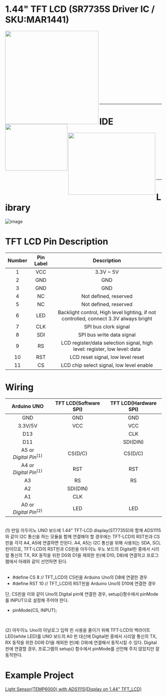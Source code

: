 # 1.44" TFT LCD (SR7735S Driver IC / SKU:MAR1441)<br>
<a href="http://www.lcdwiki.com/1.44inch_Arduino_SPI_Module_ST7735S_SKU:MAR1441" target="_blank">
  <img src="https://user-images.githubusercontent.com/24539773/204490332-9cf94e98-bf61-46d1-9cb9-082cf2dba9d3.png" width="300" height="300" align="left">
</a>
<a href="http://www.lcdwiki.com/1.44inch_Arduino_SPI_Module_ST7735S_SKU:MAR1441" target="_blank">
  <img src="https://user-images.githubusercontent.com/24539773/204490643-7c29de37-8f31-4f9e-a9c5-e84aa88c70be.png" width="200" height="150" align="left">
</a>
<br><br><br><br><br><br><br><br><br><br><br><br><br>
<hr>

# IDE<br>
<a href="https://platformio.org/" target="_blank">
  <img src="https://user-images.githubusercontent.com/24539773/204492337-c76cb87f-93e6-4132-af63-6062e60ef4e8.png" width="280" height="200" align="left">
</a>
<br><br><br><br><br><br><br><br>
<hr>

# Library<br>
![image](https://user-images.githubusercontent.com/24539773/204491960-996f7807-f053-4ae6-8fc6-7845f323df58.png)
<br>


# TFT LCD Pin Description<br>
| Number | Pin Label | Description |
| :-: | :-: | :-: |
|1|VCC|3.3V ~ 5V
|2|GND|GND
|3|GND|GND
|4|NC|Not defined, reserved
|5|NC|Not defined, reserved
|6|LED|Backlight control, High level lighting, if not controlled, connect 3.3V always bright
|7|CLK|SPI bus clork signal
|8|SDI|SPI bus write data signal
|9|RS| LCD register/data selection signal, high level: register, low level: data
|10|RST|LCD reset signal, low level reset
|11|CS| LCD chip select signal, low level enable

# Wiring<br>
| Arduino UNO | TFT LCD(Software SPI) | TFT LCD(Hardware SPI) |
| :-: | :-: | :-: |
| GND | GND | GND
| 3.3V/5V | VCC | VCC
|D13||CLK
|D11||SDI(DIN)
|A5 or ${Digital \ Pin}^{(1)}$|CS(D/C)|CS(D/C)
|A4 or ${Digital \ Pin}^{(1)}$|RST|RST
|A3|RS|RS
|A2|SDI(DIN)|
|A1|CLK|
|A0 or ${Digital \ Pin}^{(2)}$|LED|LED 

<br>
(1) 만일 아두이노 UNO 보드에 1.44" TFT-LCD display(ST7735S)와 함께 ADS1115와 같이 I2C 통신을 하는 모듈을 함께 연결해야 할 경우에는 TFT-LCD의 RST핀과 CS핀을 각각 A4, A5에 연결하면 안된다. A4, A5는 I2C 통신을 위해 사용되는 SDA, SCL핀이므로, TFT-LCD의 RST핀과 CS핀을 아두이노 우노 보드의 Digital핀 중에서 시리얼 통신의 TX, RX 동작을 위한 D0와 D1을 제외한 핀(예 D10, D8)에 연결하고 프로그램에서 아래와 같이 선언하면 된다.<br><br>

- #define CS 8   // TFT_LCD의 CS핀을 Arduino Uno의 D8에 연결한 경우 
- #define RST 10 // TFT_LCD의 RST핀을 Arduino Uno의 D10에 연결한 경우

단, CS핀을 이와 같이 Uno의 Digital pin에 연결한 경우, setup()함수에서 pinMode를 INPUT으로 설정해 주어야 한다. 

- pinMode(CS, INPUT);

<br>

(2) 아두이노 Uno의 아날로그 입력 핀 사용을 줄이기 위해 TFT-LCD의 백라이트 LED(white LED)를 UNO 보드의 A0 핀 대신에 Digital핀 중에서 시리얼 통신의 TX, RX 동작을 위한 D0와 D1을 제외한 핀(예: D9)에 연결해서 동작시킬 수 있다. Digital 핀에 연결할 경우, 프로그램의 setup() 함수에서 pinMode를 선언해 주지 않았지만 잘 동작한다.<br>


# Example Project

[Light Sensor(TEMP6000) with ADS1115(Display on 1.44" TFT_LCD)](https://github.com/iispace/Arduino_Learning_Tutorials/blob/main/ADS1115/example2/main.cpp)

